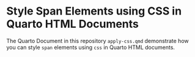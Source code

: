 # Style Span Elements using CSS in Quarto HTML Documents
The Quarto Document in this repository `apply-css.qmd` demonstrate how you can style `span` elements using `css` in Quarto HTML documents.
